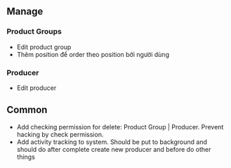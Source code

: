 ## Manage
### Product Groups
- Edit product group
- Thêm position để order theo position bởi người dùng

### Producer
- Edit producer

## Common
- Add checking permission for delete: Product Group | Producer. Prevent hacking by check permission. 
- Add activity tracking to system. Should be put to background and should do after complete create new producer and before do other things